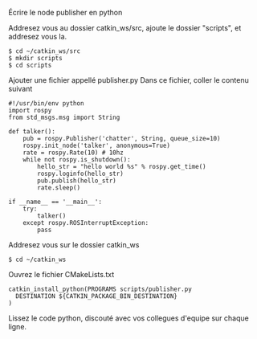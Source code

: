Écrire le node publisher en python

Addresez vous au dossier catkin_ws/src, ajoute le dossier "scripts", et addresez vous la. 
```
$ cd ~/catkin_ws/src
$ mkdir scripts
$ cd scripts
```

Ajouter une fichier appellé publisher.py
Dans ce fichier, coller le contenu suivant

```
#!/usr/bin/env python
import rospy
from std_msgs.msg import String

def talker():
    pub = rospy.Publisher('chatter', String, queue_size=10)
    rospy.init_node('talker', anonymous=True)
    rate = rospy.Rate(10) # 10hz
    while not rospy.is_shutdown():
        hello_str = "hello world %s" % rospy.get_time()
        rospy.loginfo(hello_str)
        pub.publish(hello_str)
        rate.sleep()

if __name__ == '__main__':
    try:
        talker()
    except rospy.ROSInterruptException:
        pass

```

Addresez vous sur le dossier catkin_ws

```
$ cd ~/catkin_ws
```


Ouvrez le fichier CMakeLists.txt

```
catkin_install_python(PROGRAMS scripts/publisher.py
  DESTINATION ${CATKIN_PACKAGE_BIN_DESTINATION}
)
```

Lissez le code python, discouté avec vos collegues d'equipe sur chaque ligne. 







